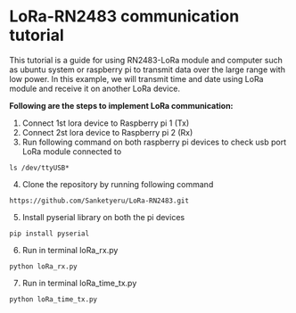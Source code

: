 # LoRa-RN2483 communication tutorial
This tutorial is a guide for using RN2483-LoRa module and computer such as ubuntu system or raspberry pi to transmit data over the large range with low power.  In this example, we will transmit time and date using LoRa module and receive it on another LoRa device.

**Following are the steps to implement LoRa communication:**

1. Connect 1st lora device to Raspberry pi 1 (Tx)
2. Connect 2st lora device to Raspberry pi 2 (Rx)
3. Run following command on both raspberry pi devices to check usb port LoRa module connected to 
``` 
ls /dev/ttyUSB*
```
4. Clone the repository by running following command 
```
https://github.com/Sanketyeru/LoRa-RN2483.git
```
5. Install pyserial library on both the pi devices
``` 
pip install pyserial
```
6. Run in terminal loRa_rx.py
```
python loRa_rx.py
```
7. Run in terminal loRa_time_tx.py
```
python loRa_time_tx.py
```
